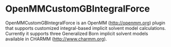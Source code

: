 # OpenMMCustomGBIntegralForce
OpenMMCustomGBIntegralForce is an OpenMM (http://openmm.org) plugin that supports customized 
integral-based implicit solvent model calculations.
Currently it supports three Generalized Born implicit solvent models available in CHARMM (http://www.charmm.org).
